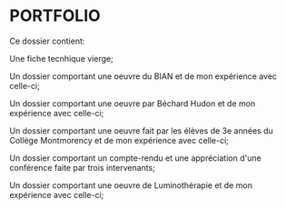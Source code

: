 # PORTFOLIO

Ce dossier contient: 

Une fiche tecnhique vierge;

Un dossier comportant une oeuvre du BIAN et de mon expérience avec celle-ci;

Un dossier comportant une oeuvre par Béchard Hudon et de mon expérience avec celle-ci;

Un dossier comportant une oeuvre fait par les élèves de 3e années du Collège Montmorency et de mon expérience avec celle-ci;

Un dossier comportant un compte-rendu et une appréciation d'une conférence faite par trois intervenants;

Un dossier comportant une oeuvre de Luminothérapie et de mon expérience avec celle-ci;
